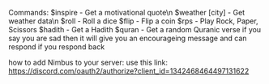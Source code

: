 Commands:
$inspire - Get a motivational quote\n
$weather [city] - Get weather data\n
$roll - Roll a dice
$flip - Flip a coin
$rps - Play Rock, Paper, Scissors
$hadith - Get a Hadith
$quran - Get a random Quranic verse
if you say you are sad then it will give you an encourageing message and can respond if you respond back


how to add Nimbus to your server:
use this link: https://discord.com/oauth2/authorize?client_id=1342468464497131622
